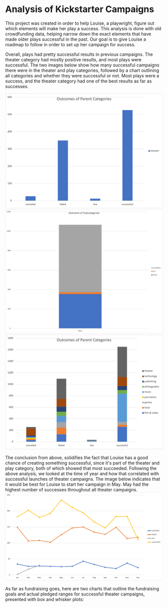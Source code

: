 # Analysis of Kickstarter Campaigns
This project was created in order to help Louise, a playwright, figure out which elements will make her play a success. This analysis is done with old crowdfunding data, helping narrow down the exact elements that have made older plays successful in the past. Our goal is to give Louise a roadmap to follow in order to set up her campaign for success. 

Overall, plays had pretty successful results in previous campaigns. The theater category had mostly positive results, and most plays were successful.
The two images below show how many successful campaigns there were in the theater and play categories, followed by a chart outlining all categories and whether they were successful or not. Most plays were a success, and the theater category had one of the best results as far as successes. 

![Outcomes of All Categories](Picture3.png)
![Statistics](Picture4.png)
![All Categories](Picture1.png)

The conclusion from above, solidifies the fact that Louise has a good chance of creating something successful, since it's part of the theater and play category, both of which showed that most succeeded.
Following the above analysis, we looked at the time of year and how that correlated with successful launches of theater campaigns. The image below indicates that it would be best for Louise to start her campaign in May. May had the highest number of successes throughout all theater campaigns. 
![Month/Result of Theater Campaigns](Picture2.png)

As far as fundraising goes, here are two charts that outline the fundraising goals and actual pledged ranges for successful theater campaigns, presented with box and whisker plots:

